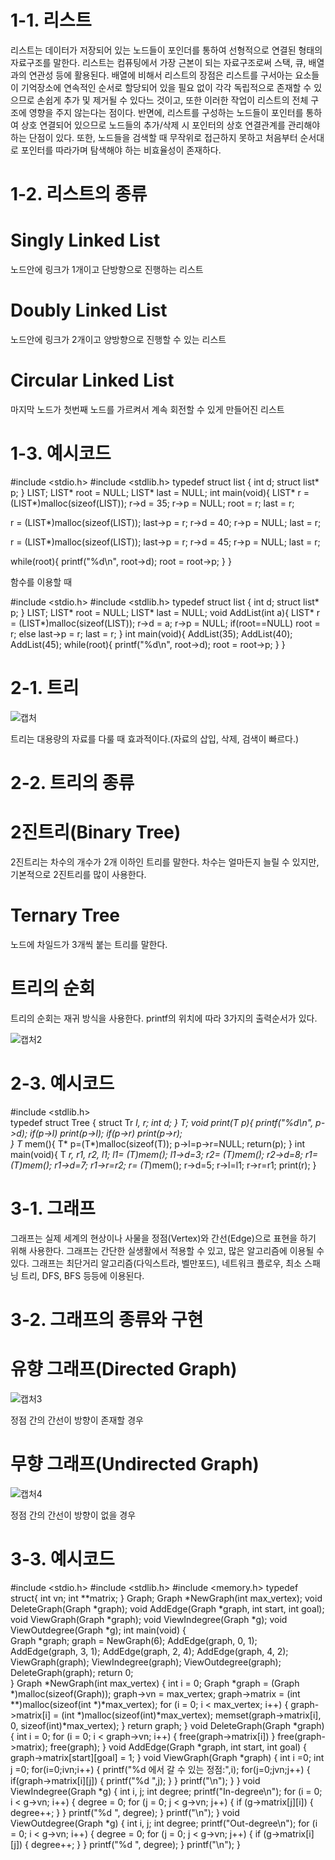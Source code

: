 # 1-1. 리스트

 리스트는 데이터가 저장되어 있는 노드들이 포인더를 통하여 선형적으로 연결된 형태의 자료구조를 말한다. 리스트는 컴퓨팅에서 가장 근본이 되는 자료구조로써 스택, 큐, 배열과의 연관성 등에 활용된다. 배열에 비해서 리스트의 장점은 리스트를 구서아는 요소들이 기억장소에 연속적인 순서로 할당되어 있을 필요 없이 각각 독립적으로 존재할 수 있으므로 손쉽게 추가 및 제거될 수 있다느 것이고, 또한 이러한 작업이 리스트의 전체 구조에 영향을 주지 않는다는 점이다. 반면에, 리스트를 구성하는 노드들이 포인터를 통하여 상호 연결되어 있으므로 노드들의 추가/삭제 시 포인터의 상호 연결관계를 관리해야 하는 단점이 있다. 또한, 노드들을 검색할 때 무작위로 접근하지 못하고 처음부터 순서대로 포인터를 따라가며 탐색해야 하는 비효율성이 존재하다. 

# 1-2. 리스트의 종류 

 # Singly Linked List
 
 노드안에 링크가 1개이고 단방향으로 진행하는 리스트
 
 # Doubly Linked List

 노드안에 링크가 2개이고 양방향으로 진행할 수 있는 리스트
 
 # Circular Linked List

 마지막 노드가 첫번째 노드를 가르켜서 계속 회전할 수 있게 만들어진 리스트
 
 # 1-3. 예시코드
#include <stdio.h>
#include <stdlib.h>
typedef struct list {
 int d;
 struct list* p;
} LIST;
LIST* root = NULL;
LIST* last = NULL;
int main(void){
 LIST* r = (LIST*)malloc(sizeof(LIST));
 r->d = 35;
 r->p = NULL; 
 root = r;
 last = r;
 
 r = (LIST*)malloc(sizeof(LIST));
 last->p = r;
 r->d = 40;
 r->p = NULL;
 last = r;
 
 r = (LIST*)malloc(sizeof(LIST));
 last->p = r;
 r->d = 45;
 r->p = NULL;
 last = r;
 
 while(root){
  printf("%d\n", root->d);
  root = root->p;
 }
}

함수를 이용할 때

#include <stdio.h>
#include <stdlib.h>
typedef struct list {
 int d;
 struct list* p;
} LIST;
LIST* root = NULL;
LIST* last = NULL;
void AddList(int a){
 LIST* r = (LIST*)malloc(sizeof(LIST));
 r->d = a;
 r->p = NULL;
 if(root==NULL) root = r;
 else           last->p = r;
 last = r;
}
int main(void){
 AddList(35);
 AddList(40);
 AddList(45);
 while(root){
  printf("%d\n", root->d);
  root = root->p;
 }
}

# 2-1. 트리

![캡처](https://user-images.githubusercontent.com/50951220/68526272-5ac4c000-031d-11ea-987d-06f21e20b2cb.PNG)

 트리는 대용량의 자료를 다룰 때 효과적이다.(자료의 삽입, 삭제, 검색이 빠르다.)

# 2-2. 트리의 종류

 # 2진트리(Binary Tree)

 2진트리는 차수의 개수가 2개 이하인 트리를 말한다. 차수는 얼마든지 늘릴 수 있지만, 기본적으로 2진트리를 많이 사용한다.

 # Ternary Tree

 노드에 차일드가 3개씩 붙는 트리를 말한다. 

 # 트리의 순회 

트리의 순회는 재귀 방식을 사용한다. printf의 위치에 따라 3가지의 출력순서가 있다.

![캡처2](https://user-images.githubusercontent.com/50951220/68526420-1cc89b80-031f-11ea-8cdf-dff11ae6bf11.PNG)

# 2-3. 예시코드
	
#include <stdlib.h>               
typedef struct Tree {
    struct Tr *l, *r;
    int d;
} T;
void print(T* p){
   printf("%d\n", p->d);
   if(p->l) print(p->l);
   if(p->r) print(p->r);    
}
T* mem(){
 T* p=(T*)malloc(sizeof(T));
 p->l=p->r=NULL;
 return(p);
}
int main(void){
    T *r, *r1, *r2, *l1;
    l1= (T*)mem(); l1->d=3; 
    r2= (T*)mem(); r2->d=8; 
    r1= (T*)mem(); r1->d=7; r1->r=r2;
    r= (T*)mem(); r->d=5; r->l=l1;  r->r=r1;
    print(r);
}

# 3-1. 그래프 

 그래프는 실제 세계의 현상이나 사물을 정점(Vertex)와 간선(Edge)으로 표현을 하기 위해 사용한다.
그래프는 간단한 실생활에서 적용할 수 있고, 많은 알고리즘에 이용될 수 있다. 그래프는 최단거리 알고리즘(다익스트라, 벨만포드), 네트워크 플로우, 최소 스패닝 트리, DFS, BFS 등등에 이용된다. 

# 3-2. 그래프의 종류와 구현

 # 유향 그래프(Directed Graph) 
 ![캡처3](https://user-images.githubusercontent.com/50951220/68526641-9c576a00-0321-11ea-9159-c8d48a01cda7.PNG)
 
 정점 간의 간선이 방향이 존재할 경우
 # 무향 그래프(Undirected Graph)
 ![캡처4](https://user-images.githubusercontent.com/50951220/68526668-ca3cae80-0321-11ea-916b-ddeeeb37b1de.PNG)

 정점 간의 간선이 방향이 없을 경우
 
 # 3-3. 예시코드
 
#include <stdio.h>
#include <stdlib.h>
#include <memory.h>
typedef struct{
    int vn; 
    int **matrix;
} Graph;
Graph *NewGraph(int max_vertex);
void DeleteGraph(Graph *graph);
void AddEdge(Graph *graph, int start, int goal);
void ViewGraph(Graph *graph);
void ViewIndegree(Graph *g);
void ViewOutdegree(Graph *g);
int main(void)
{       
    Graph *graph;
    graph = NewGraph(6);
    AddEdge(graph, 0, 1);
    AddEdge(graph, 3, 1);
    AddEdge(graph, 2, 4);
    AddEdge(graph, 4, 2);
    ViewGraph(graph);
    ViewIndegree(graph); 
    ViewOutdegree(graph);  
    DeleteGraph(graph);
    return 0;   
}
Graph *NewGraph(int max_vertex)
{
    int i = 0;
    Graph *graph = (Graph *)malloc(sizeof(Graph));
    graph->vn = max_vertex;
    graph->matrix = (int **)malloc(sizeof(int *)*max_vertex);
    for (i = 0; i < max_vertex; i++)
    {
        graph->matrix[i] = (int *)malloc(sizeof(int)*max_vertex);
        memset(graph->matrix[i], 0, sizeof(int)*max_vertex);
    }
    return graph;
}
void DeleteGraph(Graph *graph)
{
    int i = 0;
    for (i = 0; i < graph->vn; i++)
    {
        free(graph->matrix[i])
    }
    free(graph->matrix);
    free(graph);
}
void AddEdge(Graph *graph, int start, int goal)
{
    graph->matrix[start][goal] = 1;
}
void ViewGraph(Graph *graph)
{
    int i =0;
    int j =0;
    for(i=0;i<graph->vn;i++)
    {
        printf("%d 에서 갈 수 있는 정점:",i);
        for(j=0;j<graph->vn;j++)
        {
            if(graph->matrix[i][j])
            {
                printf("%d ",j);
            }
        }
        printf("\n");
    }
}
void ViewIndegree(Graph *g)
{
    int i, j;
    int degree;
    printf("In-degree\n");
    for (i = 0; i < g->vn; i++)
    {
        degree = 0;
        for (j = 0; j < g->vn; j++)
        {
            if (g->matrix[j][i])
            {
                degree++;
            }
        }
        printf("%d ", degree);
    }
    printf("\n");
}
void ViewOutdegree(Graph *g)
{
    int i, j;
    int degree;
    printf("Out-degree\n");
    for (i = 0; i < g->vn; i++)
    {
        degree = 0;
        for (j = 0; j < g->vn; j++)
        {
            if (g->matrix[i][j])
            {
                degree++;
            }
        }
        printf("%d ", degree);
    }
    printf("\n");
}




 
